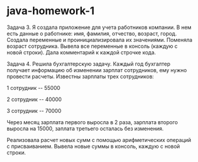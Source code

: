 # java-homework-1

Задача 3. 
Я создала приложение для учета работников компании. В нем есть данные о работнике: имя, фамилия, отчество, возраст, город. Создала переменные и проинициализировала их значениями. Поменяла возраст сотрудника. Вывела все переменные в консоль (каждую с новой строки). Дала комментарий к каждой строчке кода.

Задача 4. 
Решила бухгалтерскую задачу. Каждый год бухгалтер получает информацию об изменении зарплат сотрудников, ему нужно провести расчеты. Известны зарплаты трех сотрудников:

1 сотрудник -- 55000

2 сотрудник -- 40000

3 сотрудник -- 70000

Через месяц зарплата первого выросла в 2 раза, зарплата второго выросла на 15000, заплата третьего осталась без изменения.

Реализовала расчет новых сумм с помощью арифметических операций с присваиванием. Вывела новые суммы в консоль, каждую с новой строки.

